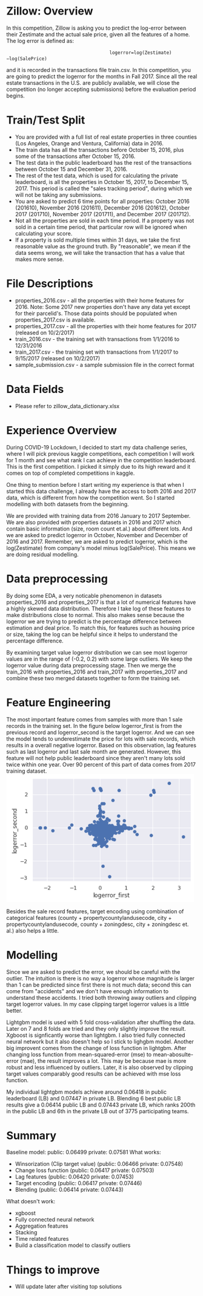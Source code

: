 # Zillow: Overview

In this competition, Zillow is asking you to predict the log-error between their Zestimate and the actual sale price, given all the features of a home. The log error is defined as:

                                          logerror=log(Zestimate)−log(SalePrice)
                                          
and it is recorded in the transactions file train.csv. In this competition, you are going to predict the logerror for the months in Fall 2017. Since all the real estate transactions in the U.S. are publicly available, we will close the competition (no longer accepting submissions) before the evaluation period begins.

# Train/Test Split

* You are provided with a full list of real estate properties in three counties (Los Angeles, Orange and Ventura, California) data in 2016.
* The train data has all the transactions before October 15, 2016, plus some of the transactions after October 15, 2016.
* The test data in the public leaderboard has the rest of the transactions between October 15 and December 31, 2016.
* The rest of the test data, which is used for calculating the private leaderboard, is all the properties in October 15, 2017, to December 15, 2017. This period is called the "sales tracking period", during which we will not be taking any submissions.
* You are asked to predict 6 time points for all properties: October 2016 (201610), November 2016 (201611), December 2016 (201612), October 2017 (201710), November 2017 (201711), and December 2017 (201712).
* Not all the properties are sold in each time period. If a property was not sold in a certain time period, that particular row will be ignored when calculating your score.
* If a property is sold multiple times within 31 days, we take the first reasonable value as the ground truth. By "reasonable", we mean if the data seems wrong, we will take the transaction that has a value that makes more sense.

# File Descriptions

* properties_2016.csv - all the properties with their home features for 2016. Note: Some 2017 new properties don't have any data yet except for their parcelid's. Those data points should be populated when properties_2017.csv is available.
* properties_2017.csv - all the properties with their home features for 2017 (released on 10/2/2017)
* train_2016.csv - the training set with transactions from 1/1/2016 to 12/31/2016
* train_2017.csv - the training set with transactions from 1/1/2017 to 9/15/2017 (released on 10/2/2017)
* sample_submission.csv - a sample submission file in the correct format

# Data Fields

* Please refer to zillow_data_dictionary.xlsx

# Experience Overview

During COVID-19 Lockdown, I decided to start my data challenge series, where I will pick previous kaggle competitions, each competition I will work for 1 month and see what rank I can achieve in the competition leaderboard. This is the first competition. I picked it simply due to its high reward and it comes on top of completed competitions in kaggle. 

One thing to mention before I start writing my experience is that when I started this data challenge, I already have the access to both 2016 and 2017 data, which is different from how the competition went. So I started modelling with both datasets from the beginning.

We are provided with training data from 2016 January to 2017 September. We are also provided with properties datasets in 2016 and 2017 which contain basic information (size, room count et.al.) about different lots. And we are asked to predict logerror in October, November and December of 2016 and 2017. Remember, we are asked to predict logerror, which is the log(Zestimate) from company's model minus log(SalePrice). This means we are doing residual modelling.

# Data preprocessing

By doing some EDA, a very noticable phenomenon in datasets properties_2016 and properties_2017 is that a lot of numerical features have a highly skewed data distribution. Therefore I take log of these features to make distributions close to normal. This also makes sense because the logerror we are trying to predict is the percentage difference between estimation and deal price. To match this, for features such as housing price or size, taking the log can be helpful since it helps to understand the percentage difference.

By examining target value logerror distribution we can see most logerror values are in the range of (-0.2, 0.2) with some large outliers. We keep the logerror value during data preprocessing stage. Then we merge the train_2016 with properties_2016 and train_2017 with properties_2017 and combine these two merged datasets together to form the training set.

# Feature Engineering

The most important feature comes from samples with more than 1 sale records in the training set. In the figure below logerror_first is from the previous record and logerror_second is the target logerror. And we can see the model tends to underestimate the price for lots with sale records, which results in a overall negative logerror. Based on this observation, lag features such as last logerror and last sale month are generated. However, this feature will not help public leaderboard since they aren't many lots sold twice within one year. Over 90 percent of this part of data comes from 2017 training dataset.
![Figure](./images/firstsale_secondsale.PNG)

Besides the sale record features, target encoding using combination of categorical features (county + propertycountylandusecode, city + propertycountylandusecode, county + zoningdesc, city + zoningdesc et. al.) also helps a little.

# Modelling

Since we are asked to predict the error, we should be careful with the outlier. The intuition is there is no way a logerror whose magnitude is larger than 1 can be predicted since first there is not much data; second this can come from "accidents" and we don't have enough information to understand these accidents. I tried both throwing away outliers and clipping target logerror values. In my case clipping target logerror values is a little better.

Lightgbm model is used with 5 fold cross-validation after shuffling the data. Later on 7 and 8 folds are tried and they only slightly improve the result. Xgboost is signficantly worse than lightgbm. I also tried fully connected neural network but it also doesn't help so I stick to lighgbm model. Another big improvent comes from the change of loss function in lightgbm. After changing loss function from mean-squared-error (mse) to mean-abosulte-error (mae), the result improves a lot. This may be because mae is more robust and less influenced by outliers. Later, it is also observed by clipping target values comparably good results can be achieved with mse loss function.

My individual lightgbm models achieve around 0.06418 in public leaderboard (LB) and 0.07447 in private LB. Blending 6 best public LB results give a 0.06414 public LB and 0.07443 private LB, which ranks 200th in the public LB and 6th in the private LB out of 3775 participating teams.

# Summary

Baseline model: public: 0.06499  private: 0.07581
What works:
* Winsorization (Clip target value) (public: 0.06466  private: 0.07548)
* Change loss function (public: 0.06417  private: 0.07503)
* Lag features (public: 0.06420  private: 0.07453)
* Target encoding (public: 0.06417  private: 0.07446)
* Blending (public: 0.06414  private: 0.07443)

What doesn't work:

* xgboost
* Fully connected neural network
* Aggregation features
* Stacking
* Time related features
* Build a classification model to classify outliers

# Things to improve

* Will update later after visiting top solutions
